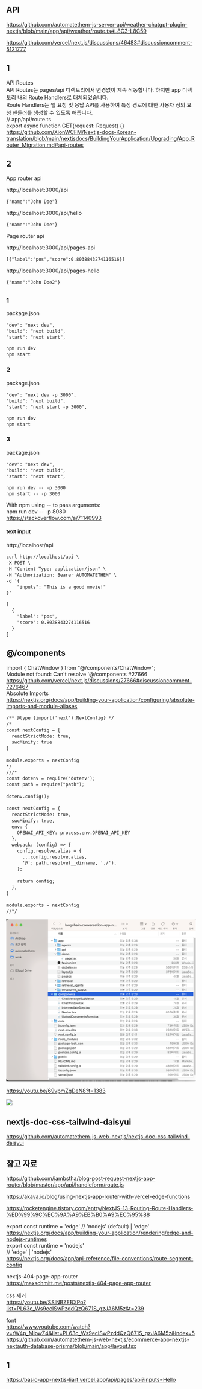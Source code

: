 
## API

https://github.com/automatethem-js-server-api/weather-chatgpt-plugin-nextjs/blob/main/app/api/weather/route.ts#L8C3-L8C59

https://github.com/vercel/next.js/discussions/46483#discussioncomment-5121777

## 1

API Routes  
API Routes는 pages/api 디렉토리에서 변경없이 계속 작동합니다. 하지만 app 디렉토리 내의 Route Handlers로 대체되었습니다.  
Route Handlers는 웹 요청 및 응답 API를 사용하여 특정 경로에 대한 사용자 정의 요청 핸들러를 생성할 수 있도록 해줍니다.  
// app/api/route.ts  
export async function GET(request: Request) {}  
https://github.com/XionWCFM/Nextjs-docs-Korean-translation/blob/main/nextjsdocs/BuildingYourApplication/Upgrading/App_Router_Migration.md#api-routes

## 2

App router api

http://localhost:3000/api
```
{"name":"John Doe"}
```

http://localhost:3000/api/hello
```
{"name":"John Doe"}
```

Page router api

http://localhost:3000/api/pages-api
```
[{"label":"pos","score":0.8038843274116516}]
```

http://localhost:3000/api/pages-hello
```
{"name":"John Doe2"}
```

##

### 1

package.json
```
"dev": "next dev",
"build": "next build",
"start": "next start",
```

```
npm run dev
npm start
```

### 2

package.json
```
"dev": "next dev -p 3000",
"build": "next build",
"start": "next start -p 3000",
```

```
npm run dev
npm start
```

### 3

package.json
```
"dev": "next dev",
"build": "next build",
"start": "next start",
```

```
npm run dev -- -p 3000
npm start -- -p 3000
```

With npm using -- to pass arguments:  
npm run dev -- -p 8080  
https://stackoverflow.com/a/71140993

#### text input

http://localhost/api
```
curl http://localhost/api \
-X POST \
-H "Content-Type: application/json" \
-H "Authorization: Bearer AUTOMATETHEM" \
-d '{
    "inputs": "This is a good movie!"
}'
```

```
[
  {
    "label": "pos",
    "score": 0.8038843274116516
  }
]
```

## @/components

import { ChatWindow } from "@/components/ChatWindow";  
Module not found: Can't resolve '@/components #27666  
https://github.com/vercel/next.js/discussions/27666#discussioncomment-7276467  
Absolute Imports  
https://nextjs.org/docs/app/building-your-application/configuring/absolute-imports-and-module-aliases
```
/** @type {import('next').NextConfig} */
/*
const nextConfig = {
  reactStrictMode: true,
  swcMinify: true
}

module.exports = nextConfig
*/
///*
const dotenv = require('dotenv');
const path = require("path");

dotenv.config();

const nextConfig = {
  reactStrictMode: true,
  swcMinify: true,
  env: {
    OPENAI_API_KEY: process.env.OPENAI_API_KEY
  },
  webpack: (config) => {
    config.resolve.alias = {
      ...config.resolve.alias,
      '@': path.resolve(__dirname, './'),
    };

    return config;
  },
}

module.exports = nextConfig
//*/
```

![](attach-files/1.png?raw=true)

https://youtu.be/69vpmZgDeN8?t=1383

![](attach-files/attach-files/333.png?raw=true)

## nextjs-doc-css-tailwind-daisyui

https://github.com/automatethem-js-web-nextjs/nextjs-doc-css-tailwind-daisyui

## 참고 자료

https://github.com/iambstha/blog-post-request-nextjs-app-router/blob/master/app/api/handleform/route.js

https://akava.io/blog/using-nextjs-app-router-with-vercel-edge-functions

https://rocketengine.tistory.com/entry/NextJS-13-Routing-Route-Handlers-%ED%99%9C%EC%9A%A9%EB%B0%A9%EC%95%88

export const runtime = 'edge' // 'nodejs' (default) | 'edge'  
https://nextjs.org/docs/app/building-your-application/rendering/edge-and-nodejs-runtimes  
export const runtime = 'nodejs'  
// 'edge' | 'nodejs'  
https://nextjs.org/docs/app/api-reference/file-conventions/route-segment-config

nextjs-404-page-app-router  
https://maxschmitt.me/posts/nextjs-404-page-app-router

css 제거  
https://youtu.be/SSlNBZEBXPo?list=PL63c_Ws9ecISwPzddQzQ671S_gzJA6M5z&t=239

font  
https://www.youtube.com/watch?v=rW4p_MiowZ4&list=PL63c_Ws9ecISwPzddQzQ671S_gzJA6M5z&index=5    
https://github.com/automatethem-js-web-nextjs/ecommerce-app-nextjs-nextauth-database-prisma/blob/main/app/layout.tsx

## 1

https://basic-app-nextjs-liart.vercel.app/api/pages/api?inputs=Hello
